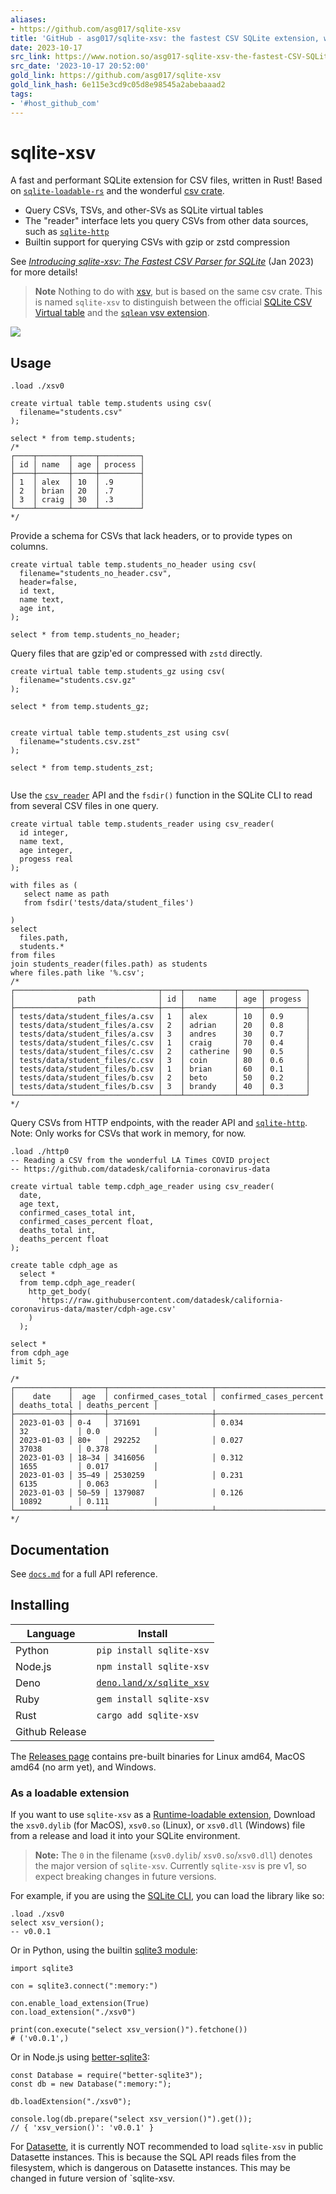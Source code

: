 ```yaml
---
aliases:
- https://github.com/asg017/sqlite-xsv
title: 'GitHub - asg017/sqlite-xsv: the fastest CSV SQLite extension, written in Rust'
date: 2023-10-17
src_link: https://www.notion.so/asg017-sqlite-xsv-the-fastest-CSV-SQLite-extension-written-in-Rust-373433b67402497c8a938679fc6da4fc
src_date: '2023-10-17 20:52:00'
gold_link: https://github.com/asg017/sqlite-xsv
gold_link_hash: 6e115e3cd9c05d8e98545a2abebaaad2
tags:
- '#host_github_com'
---
```


sqlite-xsv
==========


A fast and performant SQLite extension for CSV files, written in Rust! Based on [`sqlite-loadable-rs`](https://github.com/asg017/sqlite-loadable-rs) and the wonderful [csv crate](https://github.com/BurntSushi/rust-csv).


* Query CSVs, TSVs, and other-SVs as SQLite virtual tables
* The "reader" interface lets you query CSVs from other data sources, such as [`sqlite-http`](https://github.com/asg017/sqlite-http)
* Builtin support for querying CSVs with gzip or zstd compression


See [*Introducing sqlite-xsv: The Fastest CSV Parser for SQLite*](https://observablehq.com/@asg017/introducing-sqlite-xsv) (Jan 2023) for more details!



> **Note**
> Nothing to do with [xsv](https://github.com/BurntSushi/xsv), but is based on the same csv crate. This is named `sqlite-xsv` to distinguish between the official [SQLite CSV Virtual table](https://www.sqlite.org/csv.html) and the [`sqlean` vsv extension](https://github.com/nalgeon/sqlean/blob/main/docs/vsv.md).


[![](/asg017/sqlite-xsv/raw/main/benchmarks/count.png)](/asg017/sqlite-xsv/blob/main/benchmarks/count.png)


Usage
-----



```
.load ./xsv0

create virtual table temp.students using csv(
  filename="students.csv"
);

select * from temp.students;
/*
┌────┬───────┬─────┬─────────┐
│ id │ name  │ age │ process │
├────┼───────┼─────┼─────────┤
│ 1  │ alex  │ 10  │ .9      │
│ 2  │ brian │ 20  │ .7      │
│ 3  │ craig │ 30  │ .3      │
└────┴───────┴─────┴─────────┘
*/
```

Provide a schema for CSVs that lack headers, or to provide types on columns.



```
create virtual table temp.students_no_header using csv(
  filename="students_no_header.csv",
  header=false,
  id text,
  name text,
  age int,
);

select * from temp.students_no_header;

```

Query files that are gzip'ed or compressed with `zstd` directly.



```
create virtual table temp.students_gz using csv(
  filename="students.csv.gz"
);

select * from temp.students_gz;


create virtual table temp.students_zst using csv(
  filename="students.csv.zst"
);

select * from temp.students_zst;


```

Use the [`csv_reader`](/asg017/sqlite-xsv/blob/main/docs.md#xsv_reader) API and the `fsdir()` function in the SQLite CLI to read from several CSV files in one query.



```
create virtual table temp.students_reader using csv_reader(
  id integer,
  name text,
  age integer,
  progess real
);

with files as (
   select name as path
   from fsdir('tests/data/student_files')

)
select
  files.path,
  students.*
from files
join students_reader(files.path) as students
where files.path like '%.csv';
/*
┌────────────────────────────────┬────┬───────────┬─────┬─────────┐
│              path              │ id │   name    │ age │ progess │
├────────────────────────────────┼────┼───────────┼─────┼─────────┤
│ tests/data/student_files/a.csv │ 1  │ alex      │ 10  │ 0.9     │
│ tests/data/student_files/a.csv │ 2  │ adrian    │ 20  │ 0.8     │
│ tests/data/student_files/a.csv │ 3  │ andres    │ 30  │ 0.7     │
│ tests/data/student_files/c.csv │ 1  │ craig     │ 70  │ 0.4     │
│ tests/data/student_files/c.csv │ 2  │ catherine │ 90  │ 0.5     │
│ tests/data/student_files/c.csv │ 3  │ coin      │ 80  │ 0.6     │
│ tests/data/student_files/b.csv │ 1  │ brian     │ 60  │ 0.1     │
│ tests/data/student_files/b.csv │ 2  │ beto      │ 50  │ 0.2     │
│ tests/data/student_files/b.csv │ 3  │ brandy    │ 40  │ 0.3     │
└────────────────────────────────┴────┴───────────┴─────┴─────────┘
*/
```

Query CSVs from HTTP endpoints, with the reader API and [`sqlite-http`](https://github.com/asg017/sqlite-http). Note: Only works for CSVs that work in memory, for now.



```
.load ./http0
-- Reading a CSV from the wonderful LA Times COVID project
-- https://github.com/datadesk/california-coronavirus-data

create virtual table temp.cdph_age_reader using csv_reader(
  date,
  age text,
  confirmed_cases_total int,
  confirmed_cases_percent float,
  deaths_total int,
  deaths_percent float
);

create table cdph_age as
  select *
  from temp.cdph_age_reader(
    http_get_body(
      'https://raw.githubusercontent.com/datadesk/california-coronavirus-data/master/cdph-age.csv'
    )
  );

select *
from cdph_age
limit 5;

/*
┌────────────┬───────┬───────────────────────┬─────────────────────────┬──────────────┬────────────────┐
│    date    │  age  │ confirmed_cases_total │ confirmed_cases_percent │ deaths_total │ deaths_percent │
├────────────┼───────┼───────────────────────┼─────────────────────────┼──────────────┼────────────────┤
│ 2023-01-03 │ 0-4   │ 371691                │ 0.034                   │ 32           │ 0.0            │
│ 2023-01-03 │ 80+   │ 292252                │ 0.027                   │ 37038        │ 0.378          │
│ 2023-01-03 │ 18–34 │ 3416056               │ 0.312                   │ 1655         │ 0.017          │
│ 2023-01-03 │ 35–49 │ 2530259               │ 0.231                   │ 6135         │ 0.063          │
│ 2023-01-03 │ 50–59 │ 1379087               │ 0.126                   │ 10892        │ 0.111          │
└────────────┴───────┴───────────────────────┴─────────────────────────┴──────────────┴────────────────┘
*/
```

Documentation
-------------


See [`docs.md`](/asg017/sqlite-xsv/blob/main/docs.md) for a full API reference.


Installing
----------




| Language | Install |
| --- | --- |
| Python | `pip install sqlite-xsv` |  |
| Node.js | `npm install sqlite-xsv` |  |
| Deno | [`deno.land/x/sqlite_xsv`](https://deno.land/x/sqlite_xsv) |  |
| Ruby | `gem install sqlite-xsv` |  |
| Rust | `cargo add sqlite-xsv` |  |
| Github Release |  |


The [Releases page](https://github.com/asg017/sqlite-xsv/releases) contains pre-built binaries for Linux amd64, MacOS amd64 (no arm yet), and Windows.


### As a loadable extension


If you want to use `sqlite-xsv` as a [Runtime-loadable extension](https://www.sqlite.org/loadext.html), Download the `xsv0.dylib` (for MacOS), `xsv0.so` (Linux), or `xsv0.dll` (Windows) file from a release and load it into your SQLite environment.



> **Note:**
> The `0` in the filename (`xsv0.dylib`/ `xsv0.so`/`xsv0.dll`) denotes the major version of `sqlite-xsv`. Currently `sqlite-xsv` is pre v1, so expect breaking changes in future versions.


For example, if you are using the [SQLite CLI](https://www.sqlite.org/cli.html), you can load the library like so:



```
.load ./xsv0
select xsv_version();
-- v0.0.1
```

Or in Python, using the builtin [sqlite3 module](https://docs.python.org/3/library/sqlite3.html):



```
import sqlite3

con = sqlite3.connect(":memory:")

con.enable_load_extension(True)
con.load_extension("./xsv0")

print(con.execute("select xsv_version()").fetchone())
# ('v0.0.1',)
```

Or in Node.js using [better-sqlite3](https://github.com/WiseLibs/better-sqlite3):



```
const Database = require("better-sqlite3");
const db = new Database(":memory:");

db.loadExtension("./xsv0");

console.log(db.prepare("select xsv_version()").get());
// { 'xsv_version()': 'v0.0.1' }
```

For [Datasette](https://datasette.io/), it is currently NOT recommended to load `sqlite-xsv` in public Datasette instances. This is because the SQL API reads files from the filesystem, which is dangerous on Datasette instances. This may be changed in future version of `sqlite-xsv.